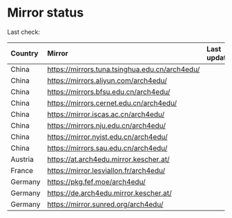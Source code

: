<script src="./time.js"></script>
# Mirror status
Last check: <script type="text/javascript">localize(1731993726.4450853);</script>

|Country|Mirror|Last update|
|:------|:-----|:----------|
|China|https://mirrors.tuna.tsinghua.edu.cn/arch4edu/|<script type="text/javascript">localize(1731955353);</script>|
|China|https://mirrors.aliyun.com/arch4edu/|<script type="text/javascript">localize(1731955353);</script>|
|China|https://mirrors.bfsu.edu.cn/arch4edu/|<script type="text/javascript">localize(1731955353);</script>|
|China|https://mirrors.cernet.edu.cn/arch4edu/|<script type="text/javascript">localize(1731955353);</script>|
|China|https://mirror.iscas.ac.cn/arch4edu/|<script type="text/javascript">localize(1731955353);</script>|
|China|https://mirrors.nju.edu.cn/arch4edu/|<script type="text/javascript">localize(1731912347);</script>|
|China|https://mirror.nyist.edu.cn/arch4edu/|<script type="text/javascript">localize(1731955353);</script>|
|China|https://mirrors.sau.edu.cn/arch4edu/|<script type="text/javascript">localize(1729319991);</script>|
|Austria|https://at.arch4edu.mirror.kescher.at/|<script type="text/javascript">localize(1731955353);</script>|
|France|https://mirror.lesviallon.fr/arch4edu/|<script type="text/javascript">localize(1731955353);</script>|
|Germany|https://pkg.fef.moe/arch4edu/|<script type="text/javascript">localize(1731955353);</script>|
|Germany|https://de.arch4edu.mirror.kescher.at/|<script type="text/javascript">localize(1731955353);</script>|
|Germany|https://mirror.sunred.org/arch4edu/|<script type="text/javascript">localize(1731955353);</script>|

<script src="./tablefilter/tablefilter.js"></script>
<script src="./table.js"></script>